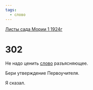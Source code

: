 ```yaml
---
tags:
  - слово
---
```


[Листы сада Мории 1 1924г](/agni/1924)

# 302
Не надо ценить [слово](/tag/#слово) разъясняющее.   

Бери утверждение Первоучителя.   

Я сказал.   

